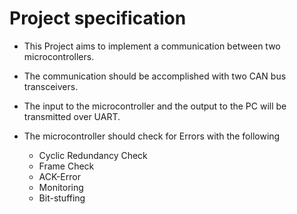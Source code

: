 # Project specification 

- This Project aims to implement a communication between two microcontrollers. 

- The communication should be accomplished with two CAN bus transceivers.

- The input to the microcontroller and the output to the PC will be transmitted over UART.

- The microcontroller should check for Errors with the following
    
    - Cyclic Redundancy Check
    - Frame Check
    - ACK-Error
    - Monitoring
    - Bit-stuffing
